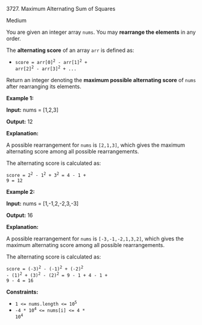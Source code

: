 3727\. Maximum Alternating Sum of Squares

Medium

You are given an integer array `nums`. You may **rearrange the elements** in any order.

The **alternating score** of an array `arr` is defined as:

*   <code>score = arr[0]<sup>2</sup> - arr[1]<sup>2</sup> + arr[2]<sup>2</sup> - arr[3]<sup>2</sup> + ...</code>

Return an integer denoting the **maximum possible alternating score** of `nums` after rearranging its elements.

**Example 1:**

**Input:** nums = [1,2,3]

**Output:** 12

**Explanation:**

A possible rearrangement for `nums` is `[2,1,3]`, which gives the maximum alternating score among all possible rearrangements.

The alternating score is calculated as:

<code>score = 2<sup>2</sup> - 1<sup>2</sup> + 3<sup>2</sup> = 4 - 1 + 9 = 12</code>

**Example 2:**

**Input:** nums = [1,-1,2,-2,3,-3]

**Output:** 16

**Explanation:**

A possible rearrangement for `nums` is `[-3,-1,-2,1,3,2]`, which gives the maximum alternating score among all possible rearrangements.

The alternating score is calculated as:

<code>score = (-3)<sup>2</sup> - (-1)<sup>2</sup> + (-2)<sup>2</sup> - (1)<sup>2</sup> + (3)<sup>2</sup> - (2)<sup>2</sup> = 9 - 1 + 4 - 1 + 9 - 4 = 16</code>

**Constraints:**

*   <code>1 <= nums.length <= 10<sup>5</sup></code>
*   <code>-4 * 10<sup>4</sup> <= nums[i] <= 4 * 10<sup>4</sup></code>